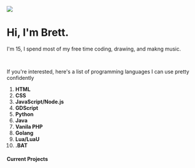 <html>
  <body>
    <img src="https://cdn1.epicgames.com/ue/product/Screenshot/11-1920x1080-fd01499fbe14e9949a692881b1acee1b.png?resize=1&w=1920">
    <h1>Hi, I'm Brett.</h1>
    <p>I'm 15, I spend most of my free time coding, drawing, and makng music.</p>
    <br>
    <p>If you're interested, here's a list of programming languages I can use pretty confidently</p>
    <ol>
      <li><b>HTML</b></li>
      <li><b>CSS</b></li>
      <li><b>JavaScript/Node.js</b></li>
      <li><b>GDScript</b></li>
      <li><b>Python</b></li>
<li><b>Java</b></li>
<li><b>Vanila PHP</b></li>
      <li><b>Golang</b></li>
      <li><b>Lua/LuaU</b></li>
      <li><b>.BAT</b></li>
    </ol>
    <h4>Current Projects</h4>


  </body>
</html>


<!--
**PlasmaticSquid/PlasmaticSquid** is a ✨ _special_ ✨ repository because its `README.md` (this file) appears on your GitHub profile.

Here are some ideas to get you started:

- 🔭 I’m currently working on ...
- 🌱 I’m currently learning ...
- 👯 I’m looking to collaborate on ...
- 🤔 I’m looking for help with ...
- 💬 Ask me about ...
- 📫 How to reach me: ...
- 😄 Pronouns: ...
- ⚡ Fun fact: ...
-->
